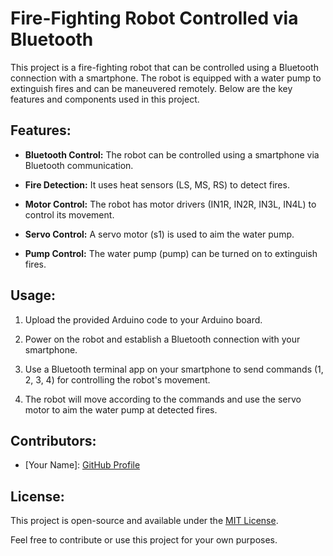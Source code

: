 # Fire-Fighting Robot Controlled via Bluetooth

This project is a fire-fighting robot that can be controlled using a Bluetooth connection with a smartphone. The robot is equipped with a water pump to extinguish fires and can be maneuvered remotely. Below are the key features and components used in this project.

## Features:
- **Bluetooth Control:** The robot can be controlled using a smartphone via Bluetooth communication.

- **Fire Detection:** It uses heat sensors (LS, MS, RS) to detect fires.

- **Motor Control:** The robot has motor drivers (IN1R, IN2R, IN3L, IN4L) to control its movement.

- **Servo Control:** A servo motor (s1) is used to aim the water pump.

- **Pump Control:** The water pump (pump) can be turned on to extinguish fires.

## Usage:
1. Upload the provided Arduino code to your Arduino board.

2. Power on the robot and establish a Bluetooth connection with your smartphone.

3. Use a Bluetooth terminal app on your smartphone to send commands (1, 2, 3, 4) for controlling the robot's movement.

4. The robot will move according to the commands and use the servo motor to aim the water pump at detected fires.

## Contributors:
- [Your Name]: [GitHub Profile](https://github.com/yourgithubusername)

## License:
This project is open-source and available under the [MIT License](LICENSE).

Feel free to contribute or use this project for your own purposes.
